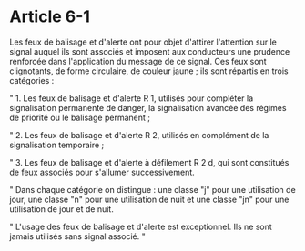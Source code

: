 # Article 6-1

Les feux de balisage et d'alerte ont pour objet d'attirer l'attention sur le signal auquel ils sont associés et imposent aux conducteurs une prudence renforcée dans l'application du message de ce signal. Ces feux sont clignotants, de forme circulaire, de couleur jaune ; ils sont répartis en trois catégories :

" 1. Les feux de balisage et d'alerte R 1, utilisés pour compléter la signalisation permanente de danger, la signalisation avancée des régimes de priorité ou le balisage permanent ;

" 2. Les feux de balisage et d'alerte R 2, utilisés en complément de la signalisation temporaire ;

" 3. Les feux de balisage et d'alerte à défilement R 2 d, qui sont constitués de feux associés pour s'allumer successivement.

" Dans chaque catégorie on distingue : une classe "j" pour une utilisation de jour, une classe "n" pour une utilisation de nuit et une classe "jn" pour une utilisation de jour et de nuit.

" L'usage des feux de balisage et d'alerte est exceptionnel. Ils ne sont jamais utilisés sans signal associé. "

